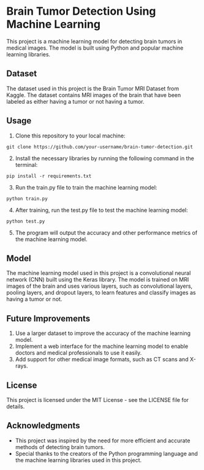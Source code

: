 # Brain Tumor Detection Using Machine Learning

This project is a machine learning model for detecting brain tumors in medical images. The model is built using Python and popular machine learning libraries.

## Dataset

The dataset used in this project is the Brain Tumor MRI Dataset from Kaggle. The dataset contains MRI images of the brain that have been labeled as either having a tumor or not having a tumor.

## Usage

1. Clone this repository to your local machine:

```
git clone https://github.com/your-username/brain-tumor-detection.git
```

2. Install the necessary libraries by running the following command in the terminal:

```
pip install -r requirements.txt
```
3. Run the train.py file to train the machine learning model:

```
python train.py
```
4. After training, run the test.py file to test the machine learning model:

```
python test.py
```
5. The program will output the accuracy and other performance metrics of the machine learning model.

## Model

The machine learning model used in this project is a convolutional neural network (CNN) built using the Keras library. The model is trained on MRI images of the brain and uses various layers, such as convolutional layers, pooling layers, and dropout layers, to learn features and classify images as having a tumor or not.

## Future Improvements

1. Use a larger dataset to improve the accuracy of the machine learning model.
2. Implement a web interface for the machine learning model to enable doctors and medical professionals to use it easily.
3. Add support for other medical image formats, such as CT scans and X-rays.

## License

This project is licensed under the MIT License - see the LICENSE file for details.

## Acknowledgments

* This project was inspired by the need for more efficient and accurate methods of detecting brain tumors.
* Special thanks to the creators of the Python programming language and the machine learning libraries used in this project.
